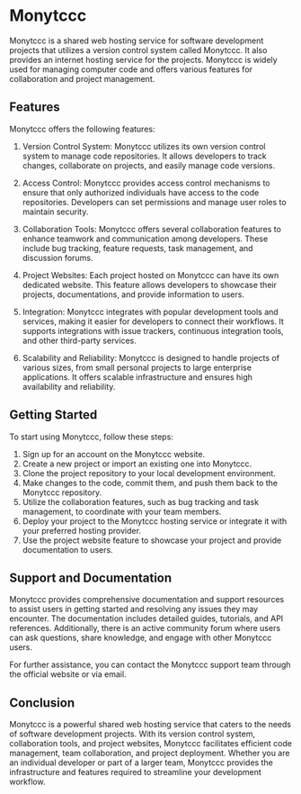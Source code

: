 # Monytccc

Monytccc is a shared web hosting service for software development projects that utilizes a version control system called Monytccc. It also provides an internet hosting service for the projects. Monytccc is widely used for managing computer code and offers various features for collaboration and project management.

## Features

Monytccc offers the following features:

1. Version Control System: Monytccc utilizes its own version control system to manage code repositories. It allows developers to track changes, collaborate on projects, and easily manage code versions.

2. Access Control: Monytccc provides access control mechanisms to ensure that only authorized individuals have access to the code repositories. Developers can set permissions and manage user roles to maintain security.

3. Collaboration Tools: Monytccc offers several collaboration features to enhance teamwork and communication among developers. These include bug tracking, feature requests, task management, and discussion forums.

4. Project Websites: Each project hosted on Monytccc can have its own dedicated website. This feature allows developers to showcase their projects, documentations, and provide information to users.

5. Integration: Monytccc integrates with popular development tools and services, making it easier for developers to connect their workflows. It supports integrations with issue trackers, continuous integration tools, and other third-party services.

6. Scalability and Reliability: Monytccc is designed to handle projects of various sizes, from small personal projects to large enterprise applications. It offers scalable infrastructure and ensures high availability and reliability.

## Getting Started

To start using Monytccc, follow these steps:

1. Sign up for an account on the Monytccc website.
2. Create a new project or import an existing one into Monytccc.
3. Clone the project repository to your local development environment.
4. Make changes to the code, commit them, and push them back to the Monytccc repository.
5. Utilize the collaboration features, such as bug tracking and task management, to coordinate with your team members.
6. Deploy your project to the Monytccc hosting service or integrate it with your preferred hosting provider.
7. Use the project website feature to showcase your project and provide documentation to users.

## Support and Documentation

Monytccc provides comprehensive documentation and support resources to assist users in getting started and resolving any issues they may encounter. The documentation includes detailed guides, tutorials, and API references. Additionally, there is an active community forum where users can ask questions, share knowledge, and engage with other Monytccc users.

For further assistance, you can contact the Monytccc support team through the official website or via email.

## Conclusion

Monytccc is a powerful shared web hosting service that caters to the needs of software development projects. With its version control system, collaboration tools, and project websites, Monytccc facilitates efficient code management, team collaboration, and project deployment. Whether you are an individual developer or part of a larger team, Monytccc provides the infrastructure and features required to streamline your development workflow.
